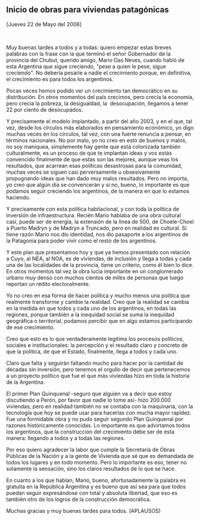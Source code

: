Inicio de obras para viviendas patagónicas
------------------------------------------

[Jueves 22 de Mayo del 2008]

 

Muy buenas tardes a todos y a todas: quiero empezar estas breves
palabras con la frase con la que terminó el señor Gobernador de la
provincia del Chubut, querido amigo, Mario Das Neves, cuando habló de
esta Argentina que sigue creciendo, "pese a quien le pese, sigue
creciendo". No debería pesarle a nadie el crecimiento porque, en
definitiva, el crecimiento es para todos los argentinos.

Pocas veces hemos podido ver un crecimiento tan democràtico en su
distribución. En otros momentos del país crecimos, pero crecía la
economía, pero crecía la pobreza, la desigualdad, la  desocupación,
llegamos a tener 22 por ciento de desocupados.

Y precisamente el modelo implantado, a partir del año 2003, y en el que,
tal vez, desde los círculos más elaborados en pensamiento económico, yo
digo muchas veces en los círculos, tal vez, con una fuerte renuncia a
pensar, en términos nacionales. No por malo, yo no creo en esto de
buenos y malos, no soy maniquea, simplemente hay gente que está
colonizada también culturalmente, es un proceso de que te implantan
ideas y vos estás convencido finalmente de que estas son las mejores,
aunque veas los resultados, que acarrean esas políticas desastrosas para
la comunidad, muchas veces se siguen casi perversamente u obsesivamente
propugnando ideas que han dado muy malos resultados. Pero no importa, yo
creo que algún día se convencerán y si no, bueno, lo importante es que
podamos seguir creciendo los argentinos, de la manera en que lo estamos
haciendo.

Y precisamente con esta política habitacional, y con toda la política de
inversión de infraestructura. Recién Mario hablaba de una obra cultural
casi, puede ser de energía, la extensión de la línea de 500, de
Choele-Choel a Puerto Madryn y de Madryn a Truncado, pero en realidad es
cultural. Sí tiene razón Mario nos dio identidad, nos dio pasaporte a
los argentinos de la Patagonia para poder vivir como el resto de los
argentinos.

Y este plan que presentamos hoy y que ya hemos presentado con relación a
Cuyo, al NEA, al NOA, es de viviendas, de inclusión y llega a todas y
cada una de las localidades de la provincia, tiene un criterio, como él
bien lo dice. En otros momentos tal vez la obra lucía importante en un
conglomerado urbano muy denso con muchos cientos de miles de personas
que luego reportan un rédito electoralmente.

Yo no creo en esa forma de hacer política y mucho menos una política que
realmente transforme y cambie la realidad. Creo que la realidad se
cambia en la medida en que todos y cada uno de los argentinos, en todas
las regiones, porque también a la inequidad social se suma la inequidad
geográfica o territorial, podamos percibir que en algo estamos
participando de ese crecimiento.

Creo que esto es lo que verdaderamente legitima los procesos políticos,
sociales e institucionales: la percepción y el resultado claro y
concreto de que la política, de que el Estado, finalmente, llega a todos
y cada uno.

Claro que falta y seguirán faltando mucho para hacer por la cantidad de
décadas sin inversión, pero tenemos el orgullo de decir que pertenecemos
a un proyecto político que fue el que más viviendas hizo en toda la
historia de la Argentina.

El primer Plan Quinquenal -seguro que alguien va a decir que estoy
discutiendo a Perón, por favor que nadie lo tome así- hizo 200.000
viviendas, pero en realidad también no se contaba con la maquinaria, con
la tecnología que hoy se puede usar para hacerlas con mucha mayor
rapidez. Fue una formidable obra y no pudo seguir segundo Plan
Quinquenal por razones históricamente conocidas. Lo importante es que
advirtamos todos los argentinos, que la construcción del crecimiento
debe ser de esta manera: llegando a todos y a todas las regiones.

Por eso quiero agradecer la labor que cumple la Secretaría de Obras
Públicas de la Nación y a la gente de Vivienda que sé que es demandada
de todos los lugares y en todo momento. Pero lo importante es eso, tener
no solamente la sensación, sino los claros resultados de lo que se hace.

En cuanto a los que hablan, Mario, bueno, afortunadamente la palabra es
gratuita en la República Argentina y es bueno que así sea para que todos
puedan seguir expresándose con total y absoluta libertad, que eso es
también otro de los logros de la construcción democrática.

Muchas gracias y muy buenas tardes para todos. (APLAUSOS)   
